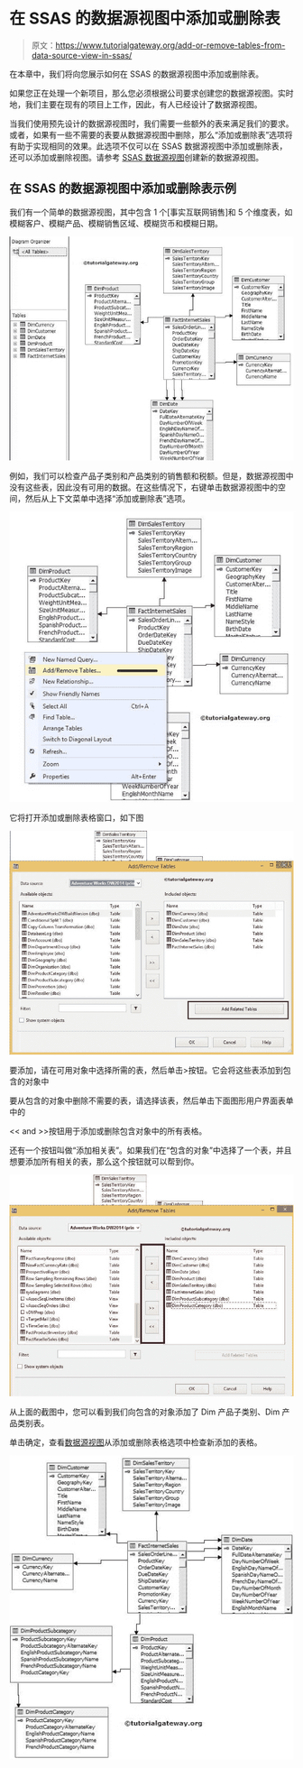 # 在 SSAS 的数据源视图中添加或删除表

> 原文：<https://www.tutorialgateway.org/add-or-remove-tables-from-data-source-view-in-ssas/>

在本章中，我们将向您展示如何在 SSAS 的数据源视图中添加或删除表。

如果您正在处理一个新项目，那么您必须根据公司要求创建您的数据源视图。实时地，我们主要在现有的项目上工作，因此，有人已经设计了数据源视图。

当我们使用预先设计的数据源视图时，我们需要一些额外的表来满足我们的要求。或者，如果有一些不需要的表要从数据源视图中删除，那么“添加或删除表”选项将有助于实现相同的效果。此选项不仅可以在 SSAS 数据源视图中添加或删除表，还可以添加或删除视图。请参考 [SSAS 数据源视图](https://www.tutorialgateway.org/ssas-data-source-view/)创建新的数据源视图。

## 在 SSAS 的数据源视图中添加或删除表示例

我们有一个简单的数据源视图，其中包含 1 个[事实互联网销售]和 5 个维度表，如模糊客户、模糊产品、模糊销售区域、模糊货币和模糊日期。

![SSAS Add or Remove Tables From Data Source View 1](img/1c3471d479bfc07d3836798ab7d96d9b.png)

例如，我们可以检查产品子类别和产品类别的销售额和税额。但是，数据源视图中没有这些表，因此没有可用的数据。在这些情况下，右键单击数据源视图中的空间，然后从上下文菜单中选择“添加或删除表”选项。

![SSAS Add or Remove Tables From Data Source View 2](img/c33fb190d6107983a6753a770991afa1.png)

它将打开添加或删除表格窗口，如下图

![SSAS Add or Remove Tables From Data Source View 3](img/94ad9e5c226a66838856f1107c95522c.png)

要添加，请在可用对象中选择所需的表，然后单击>按钮。它会将这些表添加到包含的对象中

要从包含的对象中删除不需要的表，请选择该表，然后单击下面图形用户界面表单中的

<< and >>按钮用于添加或删除包含对象中的所有表格。

还有一个按钮叫做“添加相关表”。如果我们在“包含的对象”中选择了一个表，并且想要添加所有相关的表，那么这个按钮就可以帮到你。

![SSAS Add or Remove Tables From Data Source View 4](img/fb178debc0537f3178d1f917b11aea12.png)

从上面的截图中，您可以看到我们向包含的对象添加了 Dim 产品子类别、Dim 产品类别表。

单击确定，查看[数据源视图](https://www.tutorialgateway.org/ssas-data-source-view/ "SSAS Data Source View")从添加或删除表格选项中检查新添加的表格。

![SSAS Add or Remove Tables From Data Source View 5](img/da57700556c881810d6adfab37bd823e.png)